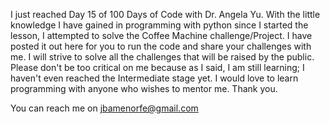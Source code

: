 I just reached Day 15 of 100 Days of Code with Dr. Angela Yu. With the little knowledge I have gained in programming with python since I started the lesson,
I attempted to solve the Coffee Machine challenge/Project. I have posted it out here for you to run the code and share your challenges with me. I will strive
to solve all the challenges that will be raised by the public. Please don't be too critical on me because as I said, I am still learning; I haven't even reached
the Intermediate stage yet. I would love to learn programming with anyone who wishes to mentor me.
Thank you.

You can reach me on jbamenorfe@gmail.com
